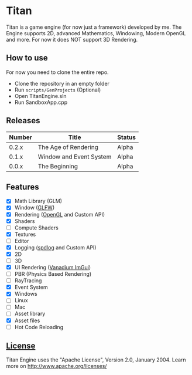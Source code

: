 # Titan

Titan is a game engine (for now just a framework) developed by me.
The Engine supports 2D, advanced Mathematics, Windowing, Modern OpenGL and more.
For now it does NOT support 3D Rendering.

## How to use

For now you need to clone the entire repo.

- Clone the repository in an empty folder
- Run `scripts/GenProjects` (Optional)
- Open TitanEngine.sln
- Run SandboxApp.cpp

## Releases

| Number | Title                   | Status |
| ------ | ----------------------- | ------ |
| 0.2.x  | The Age of Rendering    | Alpha  |
| 0.1.x  | Window and Event System | Alpha  |
| 0.0.x  | The Beginning           | Alpha  |

## Features

- [x] Math Library (GLM)
- [x] Window ([GLFW](https://github.com/glfw/glfw))
- [x] Rendering ([OpenGL](https://www.opengl.org/) and Custom API)
- [x] Shaders
- [ ] Compute Shaders
- [x] Textures
- [ ] Editor
- [x] Logging ([spdlog](https://github.com/gabime/spdlog) and Custom API)
- [x] 2D
- [ ] 3D
- [x] UI Rendering ([Vanadium ImGui](https://github.com/TerraCraftere3/vanadium-imgui))
- [ ] PBR (Physics Based Rendering)
- [ ] RayTracing
- [x] Event System
- [x] Windows
- [ ] Linux
- [ ] Mac
- [ ] Asset library
- [x] Asset files
- [ ] Hot Code Reloading

## [License](https://github.com/TerraCraftere3/Titan/blob/main/LICENSE)

Titan Engine uses the "Apache License", Version 2.0, January 2004. Learn more on http://www.apache.org/licenses/
